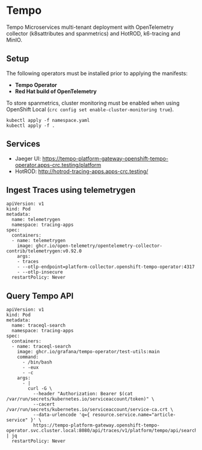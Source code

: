 # Tempo
Tempo Microservices multi-tenant deployment with OpenTelemetry collector (k8sattributes and spanmetrics) and HotROD, k6-tracing and MinIO.

## Setup
The following operators must be installed prior to applying the manifests:
* **Tempo Operator**
* **Red Hat build of OpenTelemetry**

To store spanmetrics, cluster monitoring must be enabled when using OpenShift Local (`crc config set enable-cluster-monitoring true`).

```
kubectl apply -f namespace.yaml
kubectl apply -f .
```

## Services
* Jaeger UI: https://tempo-platform-gateway-openshift-tempo-operator.apps-crc.testing/platform
* HotROD:    http://hotrod-tracing-apps.apps-crc.testing/

## Ingest Traces using telemetrygen
```
apiVersion: v1
kind: Pod
metadata:
  name: telemetrygen
  namespace: tracing-apps
spec:
  containers:
  - name: telemetrygen
    image: ghcr.io/open-telemetry/opentelemetry-collector-contrib/telemetrygen:v0.92.0
    args:
    - traces
    - --otlp-endpoint=platform-collector.openshift-tempo-operator:4317
    - --otlp-insecure
  restartPolicy: Never
```

## Query Tempo API
```
apiVersion: v1
kind: Pod
metadata:
  name: traceql-search
  namespace: tracing-apps
spec:
  containers:
  - name: traceql-search
    image: ghcr.io/grafana/tempo-operator/test-utils:main
    command:
      - /bin/bash
      - -eux
      - -c
    args:
      - |
        curl -G \
          --header "Authorization: Bearer $(cat /var/run/secrets/kubernetes.io/serviceaccount/token)" \
          --cacert /var/run/secrets/kubernetes.io/serviceaccount/service-ca.crt \
          --data-urlencode 'q={ resource.service.name="article-service" }' \
          https://tempo-platform-gateway.openshift-tempo-operator.svc.cluster.local:8080/api/traces/v1/platform/tempo/api/search | jq
  restartPolicy: Never
```
